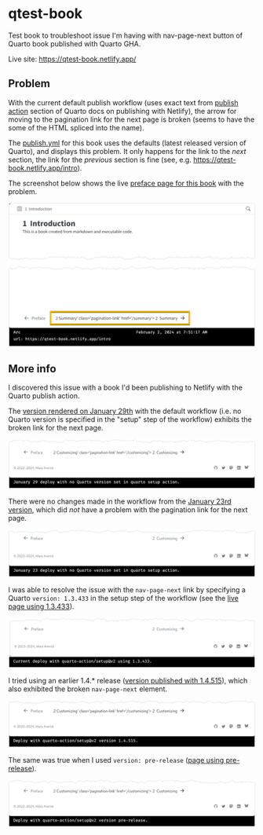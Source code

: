 # qtest-book

Test book to troubleshoot issue I'm having with nav-page-next button of Quarto book published with Quarto GHA.

Live site: <https://qtest-book.netlify.app/>

## Problem

With the current default publish workflow (uses exact text from [publish action](https://quarto.org/docs/publishing/netlify.html#publish-action) section of Quarto docs on publishing with Netlify), the arrow for moving to the pagination link for the next page is broken (seems to have the some of the HTML spliced into the name).

The [publish.yml](https://github.com/batpigandme/qtest-book/blob/main/.github/workflows/publish.yml) for this book uses the defaults (latest released version of Quarto), and displays this problem.
It only happens for the link to the *next* section, the link for the *previous* section is fine (see, e.g. <https://qtest-book.netlify.app/intro>).

The screenshot below shows the live [preface page for this book](https://qtest-book.netlify.app/) with the problem.

![Screenshot of test book preface page with broken pagination link.](images/qtest-book-min.png)

## More info

I discovered this issue with a book I'd been publishing to Netlify with the Quarto publish action.

The [version rendered on January 29th](https://65b7cb24f026681574d693c1--maranotes.netlify.app/basics) with the default workflow (i.e. no Quarto version is specified in the "setup" step of the workflow) exhibits the broken link for the next page.

![Screenshot with broken navigation link from January 29 with no Quarto version specified in setup.](images/quarto-book-jan29-min.png)

There were no changes made in the workflow from the [January 23rd version](https://65afe04a406fbe2a3fcf9fa8--maranotes.netlify.app/basics), which did *not* have a problem with the pagination link for the next page.

![Screenshot with working navigation link from January 23 with no Quarto version specified in setup.](images/quarto-book-jan23-min.png)

I was able to resolve the issue with the `nav-page-next` link by specifying a Quarto `version: 1.3.433` in the setup step of the workflow (see the [live page using 1.3.433](https://notes.maraaverick.com/basics)).

![Current deploy using 1.3.433 has working next pagination link.](images/quarto-book-current-1-3-433-min.png)

I tried using an earlier 1.4.\* release ([version published with 1.4.515](https://65bbad1402c6e11501b322d2--maranotes.netlify.app/basics)), which also exhibited the broken `nav-page-next` element.

![Screenshot with broken navigation link using version 1.4.515.](images/quarto-book-1-4-515-min.png)

The same was true when I used `version: pre-release` ([page using pre-release](https://65bbaf65214d59177d67c848--maranotes.netlify.app/basics)).

![Screenshot with broken navigation link using version: pre-release.](images/quarto-book-pre-release-min.png)
